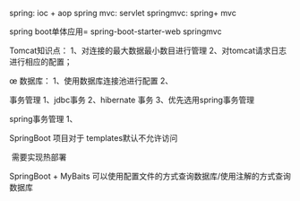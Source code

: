 



spring: ioc + aop
spring mvc: servlet
springmvc: spring+ mvc

spring boot单体应用= spring-boot-starter-web  springmvc






Tomcat知识点：
    1、对连接的最大数据最小数目进行管理
    2、对tomcat请求日志进行相应的配置；


œ
数据库：
    1、使用数据库连接池进行配置
    2、 


事务管理
    1、jdbc事务
    2、hibernate 事务
    3、优先选用spring事务管理

spring事务管理
    1、           




SpringBoot 项目对于 templates默认不允许访问




 需要实现热部署 



SpringBoot + MyBaits 可以使用配置文件的方式查询数据库/使用注解的方式查询数据库